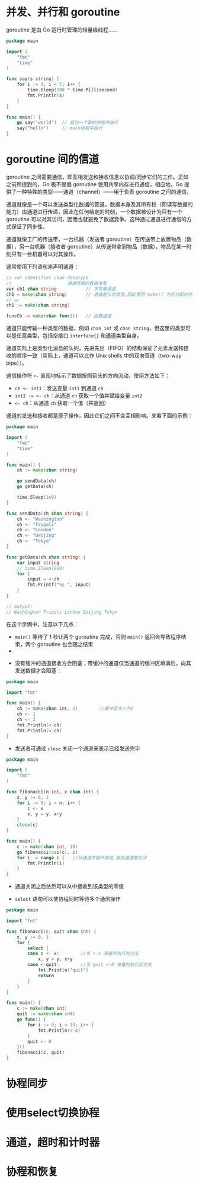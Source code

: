 # 并发、并行和 goroutine

goroutine 是由 Go 运行时管理的轻量级线程……

```go
package main

import (
	"fmt"
	"time"
)

func say(s string) {
	for i := 0; i < 5; i++ {
		time.Sleep(100 * time.Millisecond)
		fmt.Println(s)
	}
}

func main() {
	go say("world")  // 启动一个新的协程并执行
	say("hello")     // main协程中执行
}

```

# goroutine 间的信道

goroutine 之间需要通信，即互相发送和接收信息以协调/同步它们的工作。正如之前所提到的，Go 极不提倡 goroutine 使用共享内存进行通信，相应地，Go 提供了一种特殊的类型——通道（channel）——用于负责 goroutine 之间的通信。

通道就像是一个可以发送类型化数据的管道，数据本身及其所有权（即读写数据的能力）由通道进行传递，因此在任何给定的时刻，一个数据被设计为只有一个 goroutine 可以对其访问，因而也就避免了数据竞争。这种通过通道进行通信的方式保证了同步性。

通道就像工厂的传送带，一台机器（发送者 goroutine）在传送带上放置物品（数据），另一台机器（接收者 goroutine）从传送带拿到物品（数据），物品在某一时刻只有一台机器可以对其操作。

通常使用下列语句来声明通道：

```go
// var identifier chan datatype
//                     通道传输的数据类型
var ch1 chan string           // 字符串通道
ch1 = make(chan string)       // 通道是引用类型,因此使用`make()`为它分配内存
// or
ch1 := make(chan string)

funcCh := make(chan func())   // 函数通道
```

通道只能传输一种类型的数据，例如 `chan int` 或 `chan string`，但这里的类型可以是任意类型，包括空接口 `interface{}` 和通道类型自身。

通道实际上是类型化消息的队列，先进先出（FIFO）的结构保证了元素发送和接收的顺序一致（实际上，通道可以比作 Unix shells 中的双向管道（two-way pipe））。

通信操作符 `<-` 直观地标示了数据按照箭头的方向流动，使用方法如下：

+ `ch <- int1`：发送变量 `int1` 到通道 `ch`
+ `int2 := <- ch`：从通道 `ch` 获取一个值并赋给变量 `int2`
+ `<- ch`：从通道 `ch` 获取一个值（并返回）

通道的发送和接收都是原子操作，因此它们之间不会互相影响。来看下面的示例：

```go
package main

import (
	"fmt"
	"time"
)

func main() {
	ch := make(chan string)

	go sendData(ch)
	go getData(ch)

	time.Sleep(1e9)
}

func sendData(ch chan string) {
	ch <- "Washington"
	ch <- "Tripoli"
	ch <- "London"
	ch <- "Beijing"
	ch <- "Tokyo"
}

func getData(ch chan string) {
	var input string
	// time.Sleep(2e9)
	for {
		input = <-ch
		fmt.Printf("%s ", input)
	}
}

// output:
// Washington Tripoli London Beijing Tokyo
```

在这个示例中，注意以下几点：

+ `main()` 等待了 1 秒让两个 goroutine 完成，否则 `main()` 返回会导致程序结束，两个 goroutine 也会随之结束
+ 

* 没有缓冲的通道接收方会阻塞；带缓冲的通道仅当通道的缓冲区填满后，向其发送数据才会阻塞：

```go
package main

import "fmt"

func main() {
	ch := make(chan int, 2)        //缓冲区大小为2
	ch <- 1
	ch <- 2
	fmt.Println(<-ch)
	fmt.Println(<-ch)
}
```

* 发送者可通过 `close` 关闭一个通道来表示已经发送完毕

```go
package main

import (
	"fmt"
)

func fibonacci(n int, c chan int) {
	x, y := 0, 1
	for i := 0; i < n; i++ {
		c <- x
		x, y = y, x+y
	}
	close(c)
}

func main() {
	c := make(chan int, 10)
	go fibonacci(cap(c), c)
	for i := range c {   //从通道中循环取值,直到通道被关闭
		fmt.Println(i)
	}
}

```

* 通道关闭之后依然可以从中接收到该类型的零值

* `select` 语句可以使协程同时等待多个通信操作

```go
package main

import "fmt"

func fibonacci(c, quit chan int) {
	x, y := 0, 1
	for {
		select {
		case c <- x:        //当 <-c 准备时执行此分支
			x, y = y, x+y
		case <-quit:        //当 quit <-0 准备时执行此分支
			fmt.Println("quit")
			return
		}
	}
}

func main() {
	c := make(chan int)
	quit := make(chan int)
	go func() {
		for i := 0; i < 10; i++ {
			fmt.Println(<-c)
		}
		quit <- 0
	}()
	fibonacci(c, quit)
}

```

# 协程同步

# 使用select切换协程

# 通道，超时和计时器

# 协程和恢复

